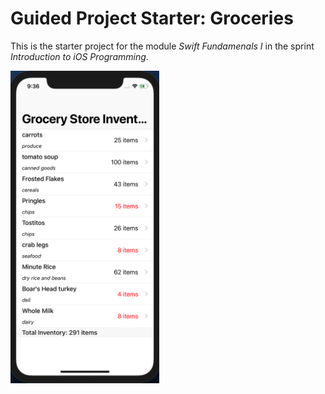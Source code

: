 # Guided Project Starter: Groceries

This is the starter project for the module _Swift Fundamenals I_ in the sprint _Introduction to iOS Programming_.

<img height="500px" src="Screen Shot 2019-07-10 at 9.36.54 AM.png">
